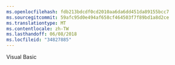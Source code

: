 ```yaml
---
ms.openlocfilehash: fdb213bdcdf0cd2010aa6da6dd451da89155bcc7
ms.sourcegitcommit: 59afc95d0e494af658cf464503f7f89bd1a8d2ce
ms.translationtype: MT
ms.contentlocale: zh-TW
ms.lasthandoff: 06/08/2018
ms.locfileid: "34827885"
---
```

Visual Basic